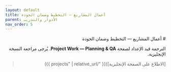 ```yaml
---
layout: default
title: أعمال المشاريع — التخطيط وضمان الجودة
parent: الأدوار والتدريب
nav_order: 5
---
```


<div dir="rtl" lang="ar">
# أعمال المشاريع — التخطيط وضمان الجودة

الترجمة قيد الإعداد لصفحة **Project Work — Planning & QA**. يُرجى مراجعة النسخة الإنجليزية.

> [الاطلاع على الصفحة الإنجليزية]({{ "/projects" | relative_url }})
</div>
